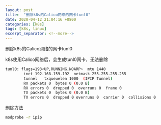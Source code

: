 ```yaml
---
layout: post
title:  "删除k8s的Calico网络的网卡tunl0"
date: 2020-04-12 21:04:16 +0800
categories: [k8s]
tags: [k8s, linux]
excerpt_separator: <!--more-->
---
```

删除k8s的Calico网络的网卡tunl0
<!--more-->

k8s使用Calico网络后，会生成tunl0网卡，无法删除
```bash
tunl0: flags=193<UP,RUNNING,NOARP>  mtu 1440
        inet 192.168.159.192  netmask 255.255.255.255
        tunnel   txqueuelen 1000  (IPIP Tunnel)
        RX packets 0  bytes 0 (0.0 B)
        RX errors 0  dropped 0  overruns 0  frame 0
        TX packets 0  bytes 0 (0.0 B)
        TX errors 0  dropped 0 overruns 0  carrier 0  collisions 0
```

删除方法
```bash
modprobe -r ipip
```